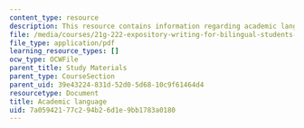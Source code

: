 ```yaml
---
content_type: resource
description: This resource contains information regarding academic language.
file: /media/courses/21g-222-expository-writing-for-bilingual-students-fall-2002/7a05942177c294b26d1e9bb1783a0180_MIT21G_222F02_academic.pdf
file_type: application/pdf
learning_resource_types: []
ocw_type: OCWFile
parent_title: Study Materials
parent_type: CourseSection
parent_uid: 39e43224-831d-52d0-5d68-10c9f61464d4
resourcetype: Document
title: Academic language
uid: 7a059421-77c2-94b2-6d1e-9bb1783a0180
---
```

